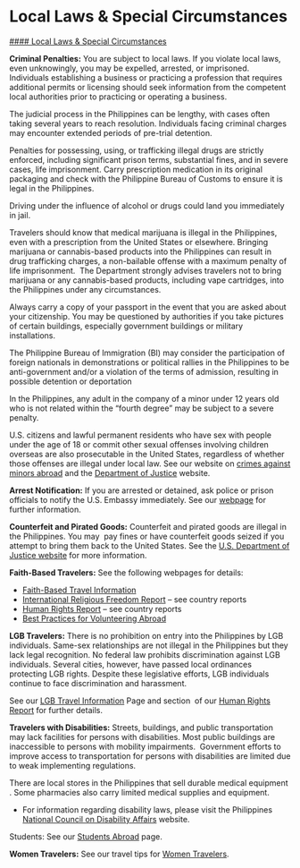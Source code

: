 # Local Laws & Special Circumstances

[#### Local Laws & Special Circumstances](javascript:void(0); "Local Laws & Special Circumstances")

**Criminal Penalties:** You are subject to local laws. If you violate local laws, even unknowingly, you may be expelled, arrested, or imprisoned. Individuals establishing a business or practicing a profession that requires additional permits or licensing should seek information from the competent local authorities prior to practicing or operating a business.

The judicial process in the Philippines can be lengthy, with cases often taking several years to reach resolution. Individuals facing criminal charges may encounter extended periods of pre-trial detention.

Penalties for possessing, using, or trafficking illegal drugs are strictly enforced, including significant prison terms, substantial fines, and in severe cases, life imprisonment. Carry prescription medication in its original packaging and check with the Philippine Bureau of Customs to ensure it is legal in the Philippines.

Driving under the influence of alcohol or drugs could land you immediately in jail.

Travelers should know that medical marijuana is illegal in the Philippines, even with a prescription from the United States or elsewhere. Bringing marijuana or cannabis-based products into the Philippines can result in drug trafficking charges, a non-bailable offense with a maximum penalty of life imprisonment.  The Department strongly advises travelers not to bring marijuana or any cannabis-based products, including vape cartridges, into the Philippines under any circumstances.

Always carry a copy of your passport in the event that you are asked about your citizenship. You may be questioned by authorities if you take pictures of certain buildings, especially government buildings or military installations.

The Philippine Bureau of Immigration (BI) may consider the participation of foreign nationals in demonstrations or political rallies in the Philippines to be anti-government and/or a violation of the terms of admission, resulting in possible detention or deportation

In the Philippines, any adult in the company of a minor under 12 years old who is not related within the “fourth degree” may be subject to a severe penalty.

U.S. citizens and lawful permanent residents who have sex with people under the age of 18 or commit other sexual offenses involving children overseas are also prosecutable in the United States, regardless of whether those offenses are illegal under local law. See our website on [crimes against minors abroad](https://travel.state.gov/content/travel/en/international-travel/emergencies/arrest-detention/crimes-against-minors.html) and the [Department of Justice](https://www.justice.gov/) website.

**Arrest Notification:** If you are arrested or detained, ask police or prison officials to notify the U.S. Embassy immediately. See our [webpage](https://travel.state.gov/content/travel/en/international-travel/emergencies/arrest-detention.html) for further information.

**Counterfeit and Pirated Goods:** Counterfeit and pirated goods are illegal in the Philippines. You may  pay fines or have counterfeit goods seized if you attempt to bring them back to the United States. See the [U.S. Department of Justice website](https://www.justice.gov/criminal/criminal-ccips) for more information.

**Faith-Based Travelers:** See the following webpages for details:

* [Faith-Based Travel Information](https://travel.state.gov/content/travel/en/international-travel/before-you-go/travelers-with-special-considerations/faith-based-travel.html)
* [International Religious Freedom Report](https://www.state.gov/international-religious-freedom-reports/) – see country reports
* [Human Rights Report](https://www.state.gov/reports-bureau-of-democracy-human-rights-and-labor/country-reports-on-human-rights-practices/) – see country reports
* [Best Practices for Volunteering Abroad](https://travel.state.gov/content/travel/en/international-travel/before-you-go/travelers-with-special-considerations/volunteering-abroad.html)

**LGB Travelers:** There is no prohibition on entry into the Philippines by LGB individuals. Same-sex relationships are not illegal in the Philippines but they lack legal recognition. No federal law prohibits discrimination against LGB individuals. Several cities, however, have passed local ordinances protecting LGB rights. Despite these legislative efforts, LGB individuals continue to face discrimination and harassment.

See our [LGB Travel Information](https://travel.state.gov/content/travel/en/international-travel/before-you-go/travelers-with-special-considerations/lgb.html) Page and section  of our [Human Rights Report](https://www.state.gov/reports-bureau-of-democracy-human-rights-and-labor/country-reports-on-human-rights-practices/) for further details.

**Travelers with Disabilities:** Streets, buildings, and public transportation may lack facilities for persons with disabilities. Most public buildings are inaccessible to persons with mobility impairments.  Government efforts to improve access to transportation for persons with disabilities are limited due to weak implementing regulations.

There are local stores in the Philippines that sell durable medical equipment . Some pharmacies also carry limited medical supplies and equipment.

* For information regarding disability laws, please visit the Philippines [National Council on Disability Affairs](https://ncda.gov.ph/) website.

Students: See our [Students Abroad](https://travel.state.gov/content/travel/en/international-travel/before-you-go/travelers-with-special-considerations/students.html) page.

**Women Travelers:** See our travel tips for [Women Travelers](https://travel.state.gov/content/travel/en/international-travel/before-you-go/travelers-with-special-considerations/women-travelers.html).